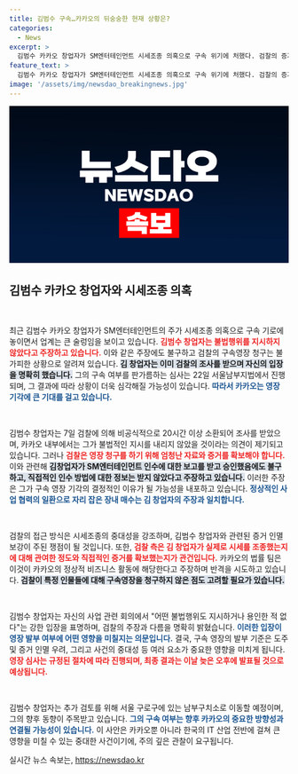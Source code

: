 ```yaml
---
title: 김범수 구속…카카오의 뒤숭숭한 현재 상황은?
categories:
  - News
excerpt: >
  김범수 카카오 창업자가 SM엔터테인먼트 시세조종 의혹으로 구속 위기에 처했다. 검찰의 증거 확보가 관건인 가운데, 그는 불법 행위를 부인하며 영장 기각을 기대하고 있다.
feature_text: >
  김범수 카카오 창업자가 SM엔터테인먼트 시세조종 의혹으로 구속 위기에 처했다. 검찰의 증거 확보가 관건인 가운데, 그는 불법 행위를 부인하며 영장 기각을 기대하고 있다.
image: '/assets/img/newsdao_breakingnews.jpg'
---
```


<p><img src="/assets/img/newsdao_breakingnews.jpg" alt="ranknews 속보" /></p>

<h2 data-ke-size="size26">김범수 카카오 창업자와 시세조종 의혹</h2>

<p data-ke-size="size16">&nbsp;</p>

<p>최근 김범수 카카오 창업자가 SM엔터테인먼트의 주가 시세조종 의혹으로 구속 기로에 놓이면서 업계는 큰 술렁임을 보이고 있습니다. <b><span style="color: #ee2323;">김범수 창업자는 불법행위를 지시하지 않았다고 주장하고 있습니다.</span></b> 이와 같은 주장에도 불구하고 검찰의 구속영장 청구는 불가피한 상황으로 알려져 있습니다. <b><span style="background-color: #21538527;">김 창업자는 이미 검찰의 조사를 받으며 자신의 입장을 명확히 했습니다.</span></b> 그의 구속 여부를 판가름하는 심사는 22일 서울남부지법에서 진행되며, 그 결과에 따라 상황이 더욱 심각해질 가능성이 있습니다. <b><span style="color: #1a5490;">따라서 카카오는 영장 기각에 큰 기대를 걸고 있습니다.</span></b></p>

<p data-ke-size="size16">&nbsp;</p>

<p>김범수 창업자는 7일 검찰에 의해 비공식적으로 20시간 이상 소환되어 조사를 받았으며, 카카오 내부에서는 그가 불법적인 지시를 내리지 않았을 것이라는 의견이 제기되고 있습니다. 그러나 <b><span style="color: #ee2323;">검찰은 영장 청구를 하기 위해 엄청난 자료와 증거를 확보해야 합니다.</span></b> 이와 관련해 <b><span style="background-color: #21538527;">김창업자가 SM엔터테인먼트 인수에 대한 보고를 받고 승인했음에도 불구하고, 직접적인 인수 방법에 대한 정보는 받지 않았다고 주장하고 있습니다.</span></b> 이러한 주장은 그가 구속 영장 기각의 결정적인 이유가 될 가능성을 내포하고 있습니다. <b><span style="color: #1a5490;">정상적인 사업 협력의 일환으로 자리 잡은 장내 매수는 김 창업자의 주장과 일치합니다.</span></b></p>

<p data-ke-size="size16">&nbsp;</p>

<p>검찰의 접근 방식은 시세조종의 중대성을 강조하며, 김범수 창업자와 관련된 증거 인멸 보강이 주된 쟁점이 될 것입니다. 또한, <b><span style="color: #ee2323;">검찰 측은 김 창업자가 실제로 시세를 조종했는지에 대해 관여한 정도와 직접적인 증거를 확보했는지가 관건입니다.</span></b> 카카오의 법률 팀은 이것이 카카오의 정상적 비즈니스 활동에 해당한다고 주장하며 반격을 시도하고 있습니다. <b><span style="background-color: #21538527;">검찰이 특정 인물들에 대해 구속영장을 청구하지 않은 점도 고려할 필요가 있습니다.</span></b></p>

<p data-ke-size="size16">&nbsp;</p>

<p>김범수 창업자는 자신의 사업 관련 회의에서 "어떤 불법행위도 지시하거나 용인한 적 없다"는 강한 입장을 표명하며, 검찰의 주장과 다름을 명확히 밝혔습니다. <b><span style="color: #1a5490;">이러한 입장이 영장 발부 여부에 어떤 영향을 미칠지는 의문입니다.</span></b> 결국, 구속 영장의 발부 기준은 도주 및 증거 인멸 우려, 그리고 사건의 중대성 등 여러 요소가 중요한 영향을 미치게 됩니다. <b><span style="color: #ee2323;">영장 심사는 규정된 절차에 따라 진행되며, 최종 결과는 이날 늦은 오후에 발표될 것으로 예상됩니다.</span></b></p>

<p data-ke-size="size16">&nbsp;</p>

<p>김범수 창업자는 추가 검토를 위해 서울 구로구에 있는 남부구치소로 이동할 예정이며, 그의 향후 동향이 주목받고 있습니다. <b><span style="color: #1a5490;">그의 구속 여부는 향후 카카오의 중요한 방향성과 연결될 가능성이 있습니다.</span></b> 이 사안은 카카오뿐 아니라 한국의 IT 산업 전반에 걸쳐 큰 영향을 미칠 수 있는 중대한 사건이기에, 주의 깊은 관찰이 요구됩니다.</p>
실시간 뉴스 속보는, <a href="https://newsdao.kr" rel="dofollow">https://newsdao.kr</a>



